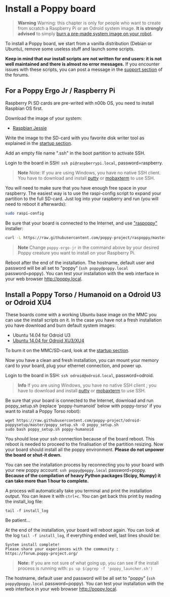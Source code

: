 # Install a Poppy board

> **Warning** Warning: this chapter is only for people who want to create from scratch a Raspberry Pi or an Odroid system image. **It is strongly advised** to simply [burn a pre-made system image on your robot](burn-an-image-file.md).

To install a Poppy board, we start from a vanilla distribution (Debian or Ubuntu), remove some useless stuff and launch some scripts.

**Keep in mind that our install scripts are not written for end users: it is not well maintained and there is almost no error messages.** If you encounter issues with these scripts, you can post a message in the [support section](https://forum.poppy-project.org/c/support) of the forums.

## For a Poppy Ergo Jr / Raspberry Pi
Raspberry Pi SD cards are pre-writed with n00b OS, you need to install Raspbian OS first.

Download the image of your system:
* [Raspbian Jessie](https://www.raspberrypi.org/downloads/raspbian/)

Write the image to the SD-card with you favorite disk writer tool as explained in the [startup section](burn-an-image-file.md#write-an-image-to-the-sd-card).

Add an empty file name ".ssh" in the boot partition to activate SSH.

Login to the board in SSH: `ssh pi@raspberrypi.local`, password=raspberry.

> **Note** Note: If you are using Windows, you have no native SSH client. You have to download and install [putty](http://www.putty.org/) or [mobaxterm](http://mobaxterm.mobatek.net/) to use SSH.

You will need to make sure that you have enough free space in your raspberry. The easiest way is to use the raspi-config script to expand your partition to the full SD-card. Just log into your raspberry and run (you will need to reboot it afterwards):

```bash
sudo raspi-config
```

Be sure that your board is connected to the Internet, and use ["raspoppy"](https://github.com/poppy-project/raspoppy) installer:
```bash
curl -L https://raw.githubusercontent.com/poppy-project/raspoppy/master/raspoppyfication.sh | bash -s "poppy-ergo-jr"
```

> **Note** Change `poppy-ergo-jr` in the command above by your desired Poppy creature you want to install on your Raspberry Pi.

Reboot after the end of the installation.
The hostname, default user and password will be all set to "poppy" (`ssh poppy@poppy.local` password=poppy).
You can test your installation with the web interface in your web browser http://poppy.local.

## Install a Poppy Torso / Humanoid on a Odroid U3 or Odroid XU4


These boards come with a working Ubuntu base image on the MMC you can use the install scripts on it.
In the case you have not a fresh installation you have download and burn default system images:
* Ubuntu 14.04 for Odroid U3
* [Ubuntu 14.04 for Odroid XU3/XU4](http://odroid.in/ubuntu_14.04lts/ubuntu-14.04.1lts-lubuntu-odroid-xu3-20150212.img.xz)

To burn it on the MMC/SD-card, look at the [startup section](burn-an-image-file.md#write-an-image-to-the-sd-card).

Now you have a clean and fresh installation, you can mount your memory card to your board, plug your ethernet connection, and power up.

Login to the board in SSH: `ssh odroid@odroid.local`, password=odroid.

> **Info** If you are using Windows, you have no native SSH client ; you have to download and install [putty](http://www.putty.org/) or [mobaxterm](http://mobaxterm.mobatek.net/) to use SSH.

Be sure that your board is connected to the Internet, download and run poppy_setup.sh (replace 'poppy-humanoid' below with poppy-torso' if you want to install a Poppy Torso robot):
```
wget https://raw.githubusercontent.com/poppy-project/odroid-poppysetup/master/poppy_setup.sh -O poppy_setup.sh
sudo bash poppy_setup.sh poppy-humanoid
```
You should lose your ssh connection because of the board reboot. This reboot is needed to proceed to the finalisation of the partition resizing. Now your board should install all the poppy environment. **Please do not unpower the board or shut-it down.**

You can see the installation process by reconnecting you to your board with your new poppy account: `ssh poppy@poppy.local` password=poppy.
**Because of the compilation of heavy Python packages (Scipy, Numpy) it can take more than 1 hour to complete.**

A process will automatically take you terminal and print the installation output. You can leave it with `ctrl+c`. You can get back this print by reading the install_log file:
```
tail -f install_log
```
Be patient...

At the end of the installation, your board will reboot again. You can look at the log `tail -f install_log`, if everything ended well, last lines should be:

```
System install complete!
Please share your experiences with the community : https://forum.poppy-project.org/
```

> **Note:** If you are not sure of what going up, you can see if the install process is running with: `ps up $(pgrep -f 'poppy_launcher.sh')`

The hostname, default user and password will be all set to "poppy" (`ssh poppy@poppy.local` password=poppy).
You can test your installation with the web interface in your web browser http://poppy.local.
